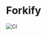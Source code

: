 # Forkify

![CI](https://github.com/DenisKulik/forkify/actions/workflows/github-actions.yml/badge.svg)
